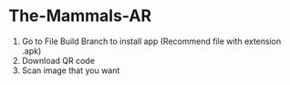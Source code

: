 # The-Mammals-AR
1. Go to File Build Branch to install app (Recommend file with extension .apk)
2. Download QR code
3. Scan image that you want
